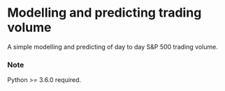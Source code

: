 # Modelling and predicting trading volume

A simple modelling and predicting of day to day S&P 500 trading volume.

### Note
Python >= 3.6.0 required.
